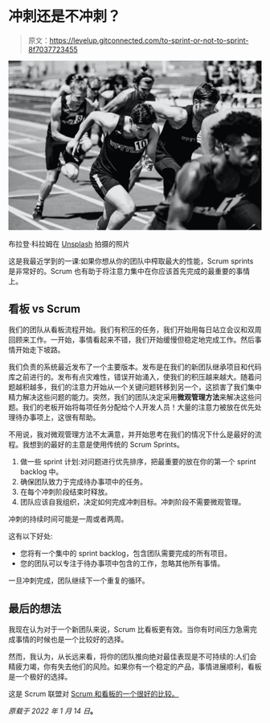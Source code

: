 # 冲刺还是不冲刺？

> 原文：<https://levelup.gitconnected.com/to-sprint-or-not-to-sprint-8f7037723455>

![](img/5b0a0e6225422f7f4db2fba6989691d2.png)

布拉登·科拉姆在 [Unsplash](https://unsplash.com/s/photos/sprint?utm_source=unsplash&utm_medium=referral&utm_content=creditCopyText) 拍摄的照片

这是我最近学到的一课:如果你想从你的团队中榨取最大的性能，Scrum sprints 是非常好的。Scrum 也有助于将注意力集中在你应该首先完成的最重要的事情上。

## 看板 vs Scrum

我们的团队从看板流程开始。我们有积压的任务，我们开始用每日站立会议和双周回顾来工作。一开始，事情看起来不错，我们开始缓慢但稳定地完成工作。然后事情开始走下坡路。

我们负责的系统最近发布了一个主要版本。发布是在我们的新团队继承项目和代码库之前进行的。发布有点灾难性，错误开始涌入，使我们的积压越来越大。随着问题越积越多，我们的注意力开始从一个关键问题转移到另一个，这损害了我们集中精力解决这些问题的能力。突然，我们的团队决定采用**微观管理方法**来解决这些问题。我们的老板开始将每项任务分配给个人开发人员！大量的注意力被放在优先处理待办事项上，这很有帮助。

不用说，我对微观管理方法不太满意，并开始思考在我们的情况下什么是最好的流程。我想到的最好的主意是使用传统的 Scrum Sprints。

1.  做一些 sprint 计划:对问题进行优先排序，把最重要的放在你的第一个 sprint backlog 中。
2.  确保团队致力于完成待办事项中的任务。
3.  在每个冲刺阶段结束时释放。
4.  团队应该自我组织，决定如何完成冲刺目标。冲刺阶段不需要微观管理。

冲刺的持续时间可能是一周或者两周。

这有以下好处:

*   您将有一个集中的 sprint backlog，包含团队需要完成的所有项目。
*   您的团队可以专注于待办事项中包含的工作，忽略其他所有事情。

一旦冲刺完成，团队继续下一个重复的循环。

## 最后的想法

我现在认为对于一个新团队来说，Scrum 比看板更有效。当你有时间压力急需完成事情的时候也是一个比较好的选择。

然而，我认为，从长远来看，将你的团队推向绝对最佳表现是不可持续的:人们会精疲力竭，你有失去他们的风险。如果你有一个稳定的产品，事情进展顺利，看板是一个极好的选择。

这是 Scrum 联盟对 [Scrum 和看板的一个很好的比较。](https://resources.scrumalliance.org/Article/scrum-vs-kanban)

*原载于 2022 年 1 月 14 日*[](https://anssipiirainen.com/post/sprinting/)**。**